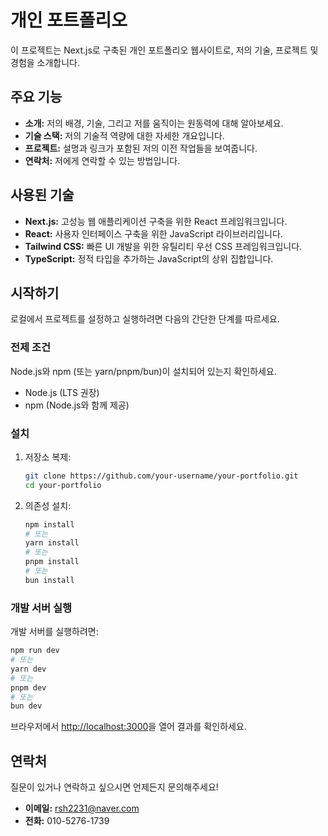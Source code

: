 # 개인 포트폴리오

이 프로젝트는 Next.js로 구축된 개인 포트폴리오 웹사이트로, 저의 기술, 프로젝트 및 경험을 소개합니다.

## 주요 기능

*   **소개:** 저의 배경, 기술, 그리고 저를 움직이는 원동력에 대해 알아보세요.
*   **기술 스택:** 저의 기술적 역량에 대한 자세한 개요입니다.
*   **프로젝트:** 설명과 링크가 포함된 저의 이전 작업들을 보여줍니다.
*   **연락처:** 저에게 연락할 수 있는 방법입니다.

## 사용된 기술

*   **Next.js:** 고성능 웹 애플리케이션 구축을 위한 React 프레임워크입니다.
*   **React:** 사용자 인터페이스 구축을 위한 JavaScript 라이브러리입니다.
*   **Tailwind CSS:** 빠른 UI 개발을 위한 유틸리티 우선 CSS 프레임워크입니다.
*   **TypeScript:** 정적 타입을 추가하는 JavaScript의 상위 집합입니다.

## 시작하기

로컬에서 프로젝트를 설정하고 실행하려면 다음의 간단한 단계를 따르세요.

### 전제 조건

Node.js와 npm (또는 yarn/pnpm/bun)이 설치되어 있는지 확인하세요.

*   Node.js (LTS 권장)
*   npm (Node.js와 함께 제공)

### 설치

1.  저장소 복제:
    ```bash
    git clone https://github.com/your-username/your-portfolio.git
    cd your-portfolio
    ```
2.  의존성 설치:
    ```bash
    npm install
    # 또는
    yarn install
    # 또는
    pnpm install
    # 또는
    bun install
    ```

### 개발 서버 실행

개발 서버를 실행하려면:

```bash
npm run dev
# 또는
yarn dev
# 또는
pnpm dev
# 또는
bun dev
```

브라우저에서 [http://localhost:3000](http://localhost:3000)을 열어 결과를 확인하세요.

## 연락처

질문이 있거나 연락하고 싶으시면 언제든지 문의해주세요!

*   **이메일:** rsh2231@naver.com
*   **전화:** 010-5276-1739
